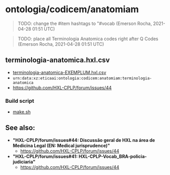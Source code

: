 # ontologia/codicem/anatomiam

> TODO: change the #item hashtags to "#vocab (Emerson Rocha, 2021-04-28 01:51 UTC)

> TODO: place all Terminologia Anatomica codes right after Q Codes (Emerson Rocha, 2021-04-28 01:51 UTC)

## terminologia-anatomica.hxl.csv
- [terminologia-anatomica-EXEMPLUM.hxl.csv](terminologia-anatomica-EXEMPLUM.hxl.csv)
- `urn:data:xz:eticaai:ontologia:codicem:anatomiam:terminologia-anatomica`
- https://github.com/HXL-CPLP/forum/issues/44

### Build script
- [make.sh](make.sh)

## See also:
- **"HXL-CPLP/forum/issues#44: Discussão geral de HXL na área de Medicina Legal (EN: Medical jurisprudence)"**
  - https://github.com/HXL-CPLP/forum/issues/44
- **"HXL-CPLP/forum/issues#41: HXL-CPLP-Vocab_BRA-policia-judiciaria"**
  - https://github.com/HXL-CPLP/forum/issues/44
